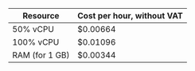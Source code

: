 | Resource | Cost per hour, without VAT |
| --- | --- |
| 50% vCPU | $0.00664 |
| 100% vCPU | $0.01096 |
| RAM (for 1 GB) | $0.00344 |
